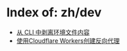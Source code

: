 # Index of: zh/dev

- [从 CLI 中剥离环境文件内容](/zh/dev/%E4%BB%8E%20CLI%20%E4%B8%AD%E5%89%A5%E7%A6%BB%E7%8E%AF%E5%A2%83%E6%96%87%E4%BB%B6%E5%86%85%E5%AE%B9)
- [使用Cloudflare Workers创建反向代理 ](/zh/dev/%E4%BD%BF%E7%94%A8Cloudflare%20Workers%E5%88%9B%E5%BB%BA%E5%8F%8D%E5%90%91%E4%BB%A3%E7%90%86%20)
